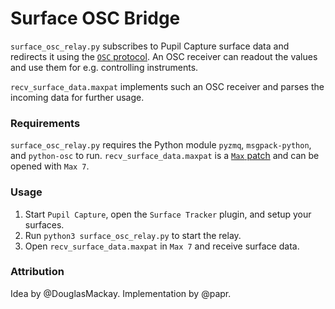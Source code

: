 # Surface OSC Bridge

`surface_osc_relay.py` subscribes to Pupil Capture surface data and redirects
it using the [`OSC` protocol](http://opensoundcontrol.org/introduction-osc).
An OSC receiver can readout the values and use them for e.g. controlling
instruments.

`recv_surface_data.maxpat` implements such an OSC receiver and parses the
incoming data for further usage.

### Requirements

`surface_osc_relay.py` requires the Python module `pyzmq`, `msgpack-python`,
and `python-osc` to run. `recv_surface_data.maxpat` is a [`Max` patch](https://cycling74.com/products/max)
and can be opened with `Max 7`.

### Usage

1. Start `Pupil Capture`, open the `Surface Tracker` plugin, and setup your surfaces.
2. Run `python3 surface_osc_relay.py` to start the relay.
3. Open `recv_surface_data.maxpat` in `Max 7` and receive surface data.

### Attribution
Idea by @DouglasMackay. Implementation by @papr.
